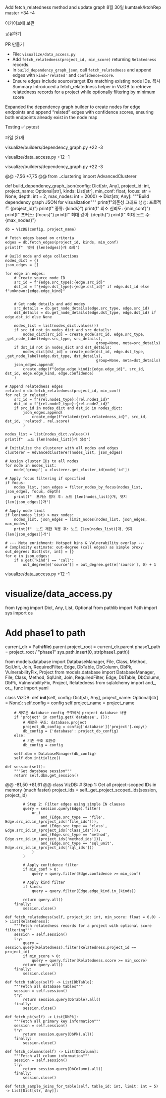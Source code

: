 Add fetch_relatedness method and update graph
8월 30일
kumtaek/ktohRep
master
+34
-4

아카이브에 보관

공유하기

PR 만들기


* File: `visualize/data_access.py`
* Add `fetch_relatedness(project_id, min_score)` returning `Relatedness` records.
* In `build_dependency_graph_json`, call `fetch_relatedness` and append edges with `kind='related'` and `confidence=score`.
* Ensure edges include source/target IDs matching existing node IDs.
복사
Summary
Introduced a fetch_relatedness helper in VizDB to retrieve relatedness records for a project while optionally filtering by minimum score

Expanded the dependency graph builder to create nodes for edge endpoints and append “related” edges with confidence scores, ensuring both endpoints already exist in the node map

Testing
✅ pytest


파일 (2)개

visualize/builders/dependency_graph.py
+22
-3

visualize/data_access.py
+12
-1


visualize/builders/dependency_graph.py
+22
-3

@@ -7,56 +7,75 @@ from ..clustering import AdvancedClusterer

def build_dependency_graph_json(config: Dict[str, Any], project_id: int, project_name: Optional[str], kinds: List[str], min_conf: float,
                               focus: str = None, depth: int = 2, max_nodes: int = 2000) -> Dict[str, Any]:
    """Build dependency graph JSON for visualization"""
    print(f"의존성 그래프 생성: 프로젝트 {project_id}")
    print(f"  종류: {kinds}")
    print(f"  최소 신뢰도: {min_conf}")
    print(f"  포커스: {focus}")
    print(f"  최대 깊이: {depth}")
    print(f"  최대 노드 수: {max_nodes}")
    
    db = VizDB(config, project_name)
    
    # Fetch edges based on criteria
    edges = db.fetch_edges(project_id, kinds, min_conf)
    print(f"  엣지 {len(edges)}개 조회")
    
    # Build node and edge collections
    nodes_dict = {}
    json_edges = []
    
    for edge in edges:
        # Create source node ID
        src_id = f"{edge.src_type}:{edge.src_id}"
        dst_id = f"{edge.dst_type}:{edge.dst_id}" if edge.dst_id else f"unknown:{edge.edge_kind}"
        

        # Get node details and add nodes
        src_details = db.get_node_details(edge.src_type, edge.src_id)
        dst_details = db.get_node_details(edge.dst_type, edge.dst_id) if edge.dst_id else None
        
        nodes_list = list(nodes_dict.values())
        if src_id not in nodes_dict and src_details:
            nodes_dict[src_id] = create_node(src_id, edge.src_type, _get_node_label(edge.src_type, src_details),
                                             group=None, meta=src_details)
        if dst_id not in nodes_dict and dst_details:
            nodes_dict[dst_id] = create_node(dst_id, edge.dst_type, _get_node_label(edge.dst_type, dst_details),
                                             group=None, meta=dst_details)
        json_edges.append(
            create_edge(f"{edge.edge_kind}:{edge.edge_id}", src_id, dst_id, edge.edge_kind, edge.confidence)
        )

    # Append relatedness edges
    related = db.fetch_relatedness(project_id, min_conf)
    for rel in related:
        src_id = f"{rel.node1_type}:{rel.node1_id}"
        dst_id = f"{rel.node2_type}:{rel.node2_id}"
        if src_id in nodes_dict and dst_id in nodes_dict:
            json_edges.append(
                create_edge(f"related:{rel.relatedness_id}", src_id, dst_id, 'related', rel.score)
            )

    nodes_list = list(nodes_dict.values())
    print(f"  노드 {len(nodes_list)}개 생성")

    # Initialize the clusterer with all nodes and edges
    clusterer = AdvancedClusterer(nodes_list, json_edges)

    # Assign cluster IDs to all nodes
    for node in nodes_list:
        node['group'] = clusterer.get_cluster_id(node['id'])
    
    # Apply focus filtering if specified
    if focus:
        nodes_list, json_edges = filter_nodes_by_focus(nodes_list, json_edges, focus, depth)
        print(f"  포커스 필터 후: 노드 {len(nodes_list)}개, 엣지 {len(json_edges)}개")
    
    # Apply node limit
    if len(nodes_list) > max_nodes:
        nodes_list, json_edges = limit_nodes(nodes_list, json_edges, max_nodes)
        print(f"  노드 제한 적용 후: 노드 {len(nodes_list)}개, 엣지 {len(json_edges)}개")

    # --- Meta enrichment: Hotspot bins & Vulnerability overlay ---
    # Complexity estimate: out-degree (call edges) as simple proxy
    out_degree: Dict[str, int] = {}
    for e in json_edges:
        if e.get('kind') == 'call':
            out_degree[e['source']] = out_degree.get(e['source'], 0) + 1
visualize/data_access.py
+12
-1

# visualize/data_access.py
from typing import Dict, Any, List, Optional
from pathlib import Path
import sys
import os

# Add phase1 to path
current_dir = Path(__file__).parent
project_root = current_dir.parent
phase1_path = project_root / "phase1"
sys.path.insert(0, str(phase1_path))

from models.database import DatabaseManager, File, Class, Method, SqlUnit, Join, RequiredFilter, Edge, DbTable, DbColumn, DbPk, VulnerabilityFix, Project
from models.database import DatabaseManager, File, Class, Method, SqlUnit, Join, RequiredFilter, Edge, DbTable, DbColumn, DbPk, VulnerabilityFix, Project, Relatedness
from sqlalchemy import and_, or_, func
import yaml


class VizDB:
    def __init__(self, config: Dict[str, Any], project_name: Optional[str] = None):
        self.config = config
        self.project_name = project_name
        
        # 새로운 database config 구조에서 project database 사용
        if 'project' in config.get('database', {}):
            # 새로운 구조: database.project
            project_db_config = config['database']['project'].copy()
            db_config = {'database': project_db_config}
        else:
            # 기존 구조 호환성
            db_config = config
        
        self.dbm = DatabaseManager(db_config)
        self.dbm.initialize()

    def session(self):
        """Get database session"""
        return self.dbm.get_session()

@@ -81,50 +81,61 @@ class VizDB:
            # Step 1: Get all project-scoped IDs in memory (much faster)
            project_ids = self._get_project_scoped_ids(session, project_id)
            
            # Step 2: Filter edges using simple IN clauses
            query = session.query(Edge).filter(
                or_(
                    and_(Edge.src_type == 'file', Edge.src_id.in_(project_ids['file_ids'])),
                    and_(Edge.src_type == 'class', Edge.src_id.in_(project_ids['class_ids'])),
                    and_(Edge.src_type == 'method', Edge.src_id.in_(project_ids['method_ids'])),
                    and_(Edge.src_type == 'sql_unit', Edge.src_id.in_(project_ids['sql_ids']))
                )
            )
            
            # Apply confidence filter
            if min_conf > 0:
                query = query.filter(Edge.confidence >= min_conf)
            
            # Apply kind filter
            if kinds:
                query = query.filter(Edge.edge_kind.in_(kinds))
                
            return query.all()
        finally:
            session.close()

    def fetch_relatedness(self, project_id: int, min_score: float = 0.0) -> List[Relatedness]:
        """Fetch relatedness records for a project with optional score filtering"""
        session = self.session()
        try:
            query = session.query(Relatedness).filter(Relatedness.project_id == project_id)
            if min_score > 0:
                query = query.filter(Relatedness.score >= min_score)
            return query.all()
        finally:
            session.close()

    def fetch_tables(self) -> List[DbTable]:
        """Fetch all database tables"""
        session = self.session()
        try:
            return session.query(DbTable).all()
        finally:
            session.close()

    def fetch_pk(self) -> List[DbPk]:
        """Fetch all primary key information"""
        session = self.session()
        try:
            return session.query(DbPk).all()
        finally:
            session.close()
    
    def fetch_columns(self) -> List[DbColumn]:
        """Fetch all column information"""
        session = self.session()
        try:
            return session.query(DbColumn).all()
        finally:
            session.close()
    
    def fetch_sample_joins_for_table(self, table_id: int, limit: int = 5) -> List[Dict[str, Any]]:
